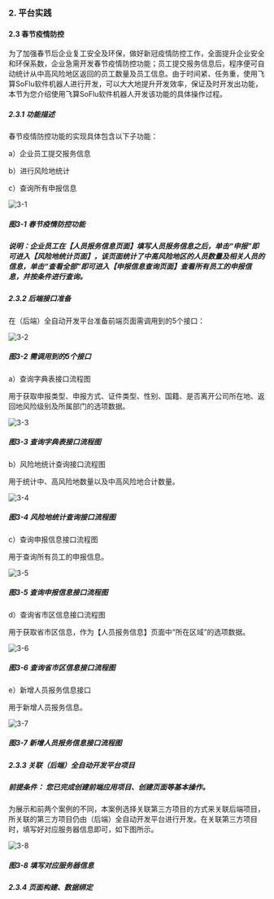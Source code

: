 ### 2. 平台实践

#### 2.3 春节疫情防控

为了加强春节后企业复工安全及环保，做好新冠疫情防控工作，全面提升企业安全和环保系数，企业急需开发春节疫情防控功能；员工提交报务信息后，程序便可自动统计从中高风险地区返回的员工数量及员工信息。由于时间紧、任务重，使用飞算SoFlu软件机器人进行开发，可以大大地提升开发效率，保证及时开发出功能，本节为您介绍使用飞算SoFlu软件机器人开发该功能的具体操作过程。

##### 2.3.1 功能描述

春节疫情防控功能的实现具体包含以下子功能：

a）企业员工提交报务信息

b）进行风险地统计

c）查询所有申报信息

![3-1](https://www.feisuanyz.com/fspage/alcj/yqfk/yqfk_1_1.png)

##### 图3-1 春节疫情防控功能

##### 说明：企业员工在【人员报务信息页面】填写人员报务信息之后，单击“申报”即可进入【风险地统计页面】，该页面统计了中高风险地区的人员数量及相关人员的信息，单击“查看全部”即可进入【申报信息查询页面】查看所有员工的申报信息，并按条件进行查询。

##### 2.3.2 后端接口准备

在（后端）全自动开发平台准备前端页面需调用到的5个接口：

![3-2](https://www.feisuanyz.com/fspage/alcj/yqfk/yqfk_2_1.png)

##### 图3-2 需调用到的5个接口

a）查询字典表接口流程图

用于获取申报类型、申报方式、证件类型、性别、国籍、是否离开公司所在地、返回地风险级别及所属部门的选项数据。

![3-3](https://www.feisuanyz.com/fspage/alcj/yqfk/yqfk_2_2.png)

##### 图3-3 查询字典表接口流程图

b）风险地统计查询接口流程图

用于统计中、高风险地数量以及中高风险地合计数量。

![3-4](https://www.feisuanyz.com/fspage/alcj/yqfk/yqfk_2_3.png)

##### 图3-4 风险地统计查询接口流程图

c）查询申报信息接口流程图

用于查询所有员工的申报信息。

![3-5](https://www.feisuanyz.com/fspage/alcj/yqfk/yqfk_2_4.png)

##### 图3-5 查询申报信息接口流程图

d）查询省市区信息接口流程图

用于获取省市区信息，作为【人员报务信息】页面中“所在区域”的选项数据。

![3-6](https://www.feisuanyz.com/fspage/alcj/yqfk/yqfk_2_5.png)

##### 图3-6 查询省市区信息接口流程图

e）新增人员报务信息接口

用于新增人员报务信息。

![3-7](https://www.feisuanyz.com/fspage/alcj/yqfk/yqfk_2_6.png)

##### 图3-7 新增人员报务信息接口流程图

##### 2.3.3 关联（后端）全自动开发平台项目

##### 前提条件： 您已完成创建前端应用项目、创建页面等基本操作。

为展示和前两个案例的不同，本案例选择关联第三方项目的方式来关联后端项目，所关联的第三方项目仍由（后端）全自动开发平台进行开发。在关联第三方项目时，填写好对应服务器信息即可，如下图所示。

![3-8](https://www.feisuanyz.com/fspage/alcj/yqfk/yqfk_3_1.png)

##### 图3-8 填写对应服务器信息

##### 2.3.4 页面构建、数据绑定
